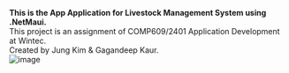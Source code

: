 <b>This is the App Application for Livestock Management System using .NetMaui.</b><br>
This project is an assignment of COMP609/2401 Application Development at Wintec.<br>
Created by Jung Kim & Gagandeep Kaur.  
![image](https://github.com/NZunnie/LiveStockManagement_GUI/assets/136185870/f164c670-0e64-4dc5-91b2-e796dc052b46)
